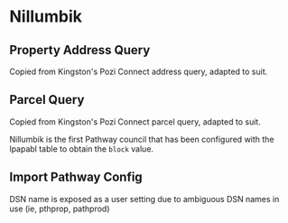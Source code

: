 # Nillumbik

## Property Address Query

Copied from Kingston's Pozi Connect address query, adapted to suit.

## Parcel Query

Copied from Kingston's Pozi Connect parcel query, adapted to suit.

Nillumbik is the first Pathway council that has been configured with the lpapabl table to obtain the `block` value.

## Import Pathway Config

DSN name is exposed as a user setting due to ambiguous DSN names in use (ie, pthprop, pathprod)
